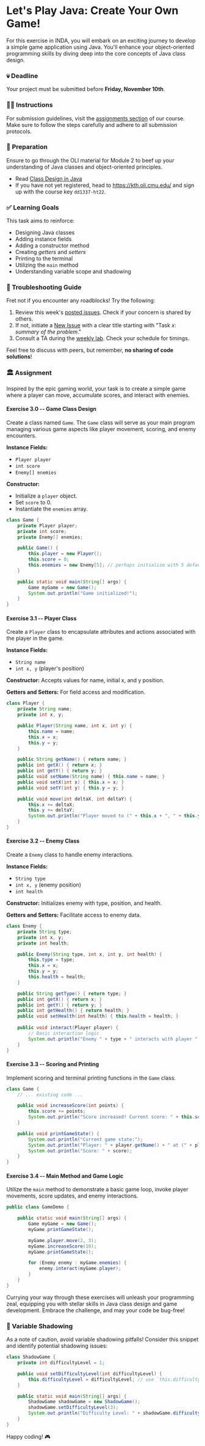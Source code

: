 # Let's Play Java: Create Your Own Game!

For this exercise in INDA, you will embark on an exciting journey to develop a simple game application using Java. You'll enhance your object-oriented programming skills by diving deep into the core concepts of Java class design.

### 💀 Deadline

Your project must be submitted before **Friday, November 10th**.

### 👩‍🏫 Instructions

For submission guidelines, visit the [assignments section](https://gits-15.sys.kth.se/inda-22/course-instructions#assignments) of our course. Make sure to follow the steps carefully and adhere to all submission protocols.

### 📝 Preparation

Ensure to go through the OLI material for Module 2 to beef up your understanding of Java classes and object-oriented principles.

- Read [Class Design in Java](https://kth.oli.cmu.edu/jcourse/webui/syllabus/module.do?context=class_design_java)
- If you have not yet registered, head to https://kth.oli.cmu.edu/ and sign up with the course key `dd1337-ht22`.

### ✅ Learning Goals

This task aims to reinforce:

* Designing Java classes
* Adding instance fields
* Adding a constructor method
* Creating *getters* and *setters*
* Printing to the terminal
* Utilizing the `main` method
* Understanding variable scope and shadowing

### 🚨 Troubleshooting Guide

Fret not if you encounter any roadblocks! Try the following:

1. Review this week's [posted issues](https://gits-15.sys.kth.se/inda-22/help/issues). Check if your concern is shared by others.
2. If not, initiate a [New Issue](https://gits-15.sys.kth.se/inda-22/help/issues/new) with a clear title starting with "Task *x*: *summary of the problem*."
3. Consult a TA during the [weekly lab](https://queue.csc.kth.se/Queue/INDA). Check your schedule for timings.

Feel free to discuss with peers, but remember, **no sharing of code solutions**!

### 🏛 Assignment

Inspired by the epic gaming world, your task is to create a simple game where a player can move, accumulate scores, and interact with enemies.

#### Exercise 3.0 -- Game Class Design

Create a class named `Game`. The `Game` class will serve as your main program managing various game aspects like player movement, scoring, and enemy encounters.

**Instance Fields:**
- `Player player`
- `int score`
- `Enemy[] enemies`

**Constructor:**
- Initialize a `player` object.
- Set `score` to 0.
- Instantiate the `enemies` array.

```java
class Game {
    private Player player;
    private int score;
    private Enemy[] enemies;

    public Game() {
        this.player = new Player();
        this.score = 0;
        this.enemies = new Enemy[5]; // perhaps initialize with 5 default enemies?
    }

    public static void main(String[] args) {
        Game myGame = new Game();
        System.out.println("Game initialized!");
    }
}
```

#### Exercise 3.1 -- Player Class

Create a `Player` class to encapsulate attributes and actions associated with the player in the game.

**Instance Fields:**
- `String name`
- `int x, y` (player's position)

**Constructor:** Accepts values for name, initial x, and y position.

**Getters and Setters:** For field access and modification.

```java
class Player {
    private String name;
    private int x, y;

    public Player(String name, int x, int y) {
        this.name = name;
        this.x = x;
        this.y = y;
    }

    public String getName() { return name; }
    public int getX() { return x; }
    public int getY() { return y; }
    public void setName(String name) { this.name = name; }
    public void setX(int x) { this.x = x; }
    public void setY(int y) { this.y = y; }

    public void move(int deltaX, int deltaY) {
        this.x += deltaX;
        this.y += deltaY;
        System.out.println("Player moved to (" + this.x + ", " + this.y + ")");
    }
}
```

#### Exercise 3.2 -- Enemy Class

Create a `Enemy` class to handle enemy interactions.

**Instance Fields:**
- `String type`
- `int x, y` (enemy position)
- `int health`

**Constructor:** Initializes enemy with type, position, and health.

**Getters and Setters:** Facilitate access to enemy data.

```java
class Enemy {
    private String type;
    private int x, y;
    private int health;

    public Enemy(String type, int x, int y, int health) {
        this.type = type;
        this.x = x;
        this.y = y;
        this.health = health;
    }

    public String getType() { return type; }
    public int getX() { return x; }
    public int getY() { return y; }
    public int getHealth() { return health; }
    public void setHealth(int health) { this.health = health; }
    
    public void interact(Player player) {
        // Basic interaction logic
        System.out.println("Enemy " + type + " interacts with player " + player.getName());
    }
}
```

#### Exercise 3.3 -- Scoring and Printing

Implement scoring and terminal printing functions in the `Game` class.

```java
class Game {
    // ... existing code ...

    public void increaseScore(int points) {
        this.score += points;
        System.out.println("Score increased! Current score: " + this.score);
    }

    public void printGameState() {
        System.out.println("Current game state:");
        System.out.println("Player: " + player.getName() + " at (" + player.getX() + ", " + player.getY() + ")");
        System.out.println("Score: " + score);
    }
}
```

#### Exercise 3.4 -- Main Method and Game Logic

Utilize the `main` method to demonstrate a basic game loop, invoke player movements, score updates, and enemy interactions.

```java
public class GameDemo {

    public static void main(String[] args) {
        Game myGame = new Game();
        myGame.printGameState();

        myGame.player.move(2, 3);
        myGame.increaseScore(10);
        myGame.printGameState();

        for (Enemy enemy : myGame.enemies) {
            enemy.interact(myGame.player);
        }
    }
}
```

Currying your way through these exercises will unleash your programming zeal, equipping you with stellar skills in Java class design and game development. Embrace the challenge, and may your code be bug-free!

### 🎨 Variable Shadowing

As a note of caution, avoid variable shadowing pitfalls! Consider this snippet and identify potential shadowing issues:

```java
class ShadowGame {
    private int difficultyLevel = 1;

    public void setDifficultyLevel(int difficultyLevel) {
        this.difficultyLevel = difficultyLevel; // use `this.difficultyLevel` to refer to the instance field
    }

    public static void main(String[] args) {
        ShadowGame shadowGame = new ShadowGame();
        shadowGame.setDifficultyLevel(3);
        System.out.println("Difficulty Level: " + shadowGame.difficultyLevel);
    }
}
```

Happy coding! 🎮